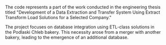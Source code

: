 The code represents a part of the work conducted in the engineering thesis titled "Development of a Data Extraction and Transfer System Using Extract Transform Load Solutions for a Selected Company."

The project focuses on database integration using ETL-class solutions in the Podlaski Chleb bakery. This necessity arose from a merger with another bakery, leading to the emergence of an additional database.
